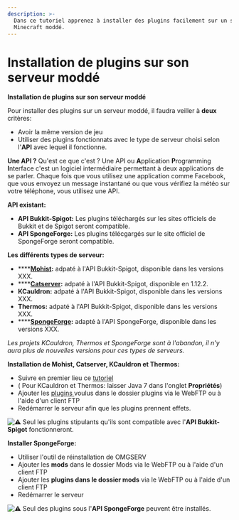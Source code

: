 ```yaml
---
description: >-
  Dans ce tutoriel apprenez à installer des plugins facilement sur un serveur
  Minecraft moddé.
---
```


# Installation de plugins sur son serveur moddé

**Installation de plugins sur son serveur moddé**

Pour installer des plugins sur un serveur moddé, il faudra veiller à **deux** critères:

* Avoir la même version de jeu
* Utiliser des plugins fonctionnats avec le type de serveur choisi selon l'**API** avec lequel il fonctionne.

**Une API ?** Qu'est ce que c'est ? Une API ou **A**pplication **P**rogramming **I**nterface c'est un logiciel intermédiaire permettant à deux applications de se parler. Chaque fois que vous utilisez une application comme Facebook, que vous envoyez un message instantané ou que vous vérifiez la météo sur votre téléphone, vous utilisez une API.

**API existant:**

* **API Bukkit-Spigot:** Les plugins téléchargés sur les sites officiels de Bukkit et de Spigot seront compatible. 
* **API SpongeForge:** Les plugins télécgargés sur le site officiel de SpongeForge seront compatible.

**Les différents types de serveur:**

* \*\*\*\*[**Mohist**](https://mohistmc.com/)**:** adpaté à l'API Bukkit-Spigot, disponible dans les versions XXX.
* \*\*\*\*[**Catserver**](https://catserver.moe/)**:** adpaté à l'API Bukkit-Spigot, disponible en 1.12.2. 
* **KCauldron:** adpaté à l'API Bukkit-Spigot, disponible dans les versions XXX. 
* **Thermos:** adpaté à l'API Bukkit-Spigot, disponible dans les versions XXX. 
* \*\*\*\*[**SpongeForge**](https://www.spongepowered.org/downloads/spongeforge/stable/1.12.2)**:** adapté à l'API SpongeForge, disponible dans les versions XXX.

_Les projets KCauldron, Thermos et SpongeForge sont à l'abandon, il n'y aura plus de nouvelles versions pour ces types de serveurs._

**Installation de Mohist, Catserver, KCauldron et Thermos:**

* Suivre en premier lieu ce [tutoriel](https://docs.idelya-network.fr/minecraft/utiliser-openmod-chez-omgserv)
* \( Pour KCauldron et Thermos: laisser Java 7 dans l'onglet **Propriétés**\) 
* Ajouter les [plugins ](https://www.omgserv.com/fr/faq-minecraft/comment_installer_un_plugin_sur_mon_serveur-65/)voulus dans le dossier plugins via le WebFTP ou à l'aide d'un client FTP
* Redémarrer le serveur afin que les plugins prennent effets.

![:warning:](https://discord.com/assets/289673858e06dfa2e0e3a7ee610c3a30.svg) Seul les plugins stipulants qu'ils sont compatible avec l'**API Bukkit-Spigot** fonctionneront.

 **Installer SpongeForge:**

* Utiliser l'outil de réinstallation de OMGSERV
* Ajouter les **mods** dans le dossier Mods via le WebFTP ou à l'aide d'un client FTP
* Ajouter les **plugins dans le dossier mods** via le WebFTP ou à l'aide d'un client FTP
* Redémarrer le serveur

 ![:warning:](https://discord.com/assets/289673858e06dfa2e0e3a7ee610c3a30.svg) Seul des plugins sous l'**API SpongeForge** peuvent être installés.


